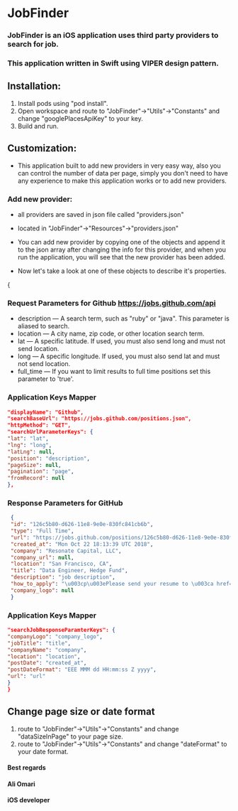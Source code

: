 # JobFinder


### JobFinder is an iOS application uses third party providers to search for job.
### This application written in Swift using VIPER design pattern.

## Installation:
1. Install pods using "pod install".
2. Open workspace and route to "JobFinder"->"Utils"->"Constants" and change "googlePlacesApiKey" to your key.
3. Build and run.


## Customization:
- This application built to add new providers in very easy way, also you can control the number of data per page, simply you don't need to have any experience to make this application works or to add new providers.

### Add new provider:

- all providers are saved in json file called "providers.json"
- located in "JobFinder"->"Resources"->"providers.json"

- You can add new provider by copying one of the objects and append it to the json array after changing the info for this provider, and when you run the application, you will see that the new provider has been added.

- Now let's take a look at one of these objects to describe it's properties.

{

### Request Parameters for Github  https://jobs.github.com/api

- description — A search term, such as "ruby" or "java". This parameter is aliased to search.
- location — A city name, zip code, or other location search term.
- lat — A specific latitude. If used, you must also send long and must not send location.
- long — A specific longitude. If used, you must also send lat and must not send location.
- full_time — If you want to limit results to full time positions set this parameter to 'true'.


### Application Keys Mapper
```json
"displayName": "Github",                                                          
"searchBaseUrl": "https://jobs.github.com/positions.json",     
"httpMethod": "GET",                                                                
"searchUrlParameterKeys": {                                                     
"lat": "lat",                                                                                  
"lng": "long",                                                                              
"latLng": null,                                                                             
"position": "description",
"pageSize": null,
"pagination": "page",                                                               
"fromRecord": null
},
```
### Response Parameters for GitHub
```json
 {
 "id": "126c5b80-d626-11e8-9e0e-830fc841cb6b",
 "type": "Full Time",
 "url": "https://jobs.github.com/positions/126c5b80-d626-11e8-9e0e-830fc841cb6b",
 "created_at": "Mon Oct 22 18:13:39 UTC 2018",
 "company": "Resonate Capital, LLC",
 "company_url": null,
 "location": "San Francisco, CA",
 "title": "Data Engineer, Hedge Fund",
 "description": "job description",
 "how_to_apply": "\u003cp\u003ePlease send your resume to \u003ca href=\"mailto:resume@resonatecap.com\"\u003eresume@resonatecap.com\u003c/a\u003e\u003c/p\u003e\n",
 "company_logo": null
 }
```

### Application Keys Mapper
```json
"searchJobResponseParamterKeys": {
"companyLogo": "company_logo",
"jobTitle": "title",
"companyName": "company",
"location": "location",
"postDate": "created_at",
"postDateFormat": "EEE MMM dd HH:mm:ss Z yyyy",
"url": "url"
}
}
```

## Change page size or date format 

1. route to "JobFinder"->"Utils"->"Constants" and change "dataSizeInPage" to your page size.
2. route to "JobFinder"->"Utils"->"Constants" and change "dateFormat" to your date format.



#### Best regards
#### Ali Omari
#### iOS developer
